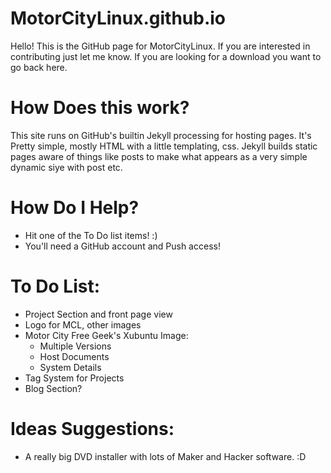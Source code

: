 MotorCityLinux.github.io
========================

Hello! This is the GitHub page for MotorCityLinux. If you are interested in contributing just let me know. If you are looking for a download you want to go back here.  

# How Does this work? #

This site runs on GitHub's builtin Jekyll processing for hosting pages. It's Pretty simple, mostly HTML with a little templating, css. Jekyll builds static pages aware of things like posts to make what appears as a very simple dynamic siye with post etc.  

# How Do I Help? #
* Hit one of the To Do list items! :)
* You'll need a GitHub account and Push access!

# To Do List: #

* Project Section and front page view
* Logo for MCL, other images
* Motor City Free Geek's Xubuntu Image:
  * Multiple Versions
  * Host Documents
  * System Details
* Tag System for Projects
* Blog Section?

# Ideas Suggestions: #
* A really big DVD installer with lots of Maker and Hacker software. :D
